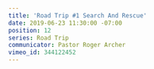 ```yaml
---
title: 'Road Trip #1 Search And Rescue'
date: 2019-06-23 11:30:00 -07:00
position: 12
series: Road Trip
communicator: Pastor Roger Archer
vimeo_id: 344122452
---
```


